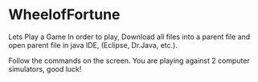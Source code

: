 # WheelofFortune
Lets Play a Game
In order to play, Download all files into a parent file and open parent file in java IDE, (Eclipse, Dr.Java, etc.).

Follow the commands on the screen.
You are playing against 2 computer simulators, good luck!
